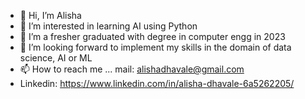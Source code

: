 - 👋 Hi, I’m Alisha
- 👀 I’m interested in learning AI using Python 
- 🌱 I’m a fresher graduated with degree in computer engg in 2023
- 💞️ I’m looking forward to implement my skills in the domain of data science, AI or ML
- 📫 How to reach me ... mail: alishadhavale@gmail.com
- Linkedin: https://www.linkedin.com/in/alisha-dhavale-6a5262205/

<!---
Alisha-25/Alisha-25 is a ✨ special ✨ repository because its `README.md` (this file) appears on your GitHub profile.
You can click the Preview link to take a look at your changes.
--->
